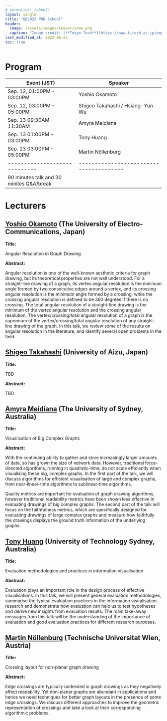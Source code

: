 ```yaml
---
# permalink: /about/
layout: single
title: "GD2022 PhD School"
header:
  image: /assets/images/teaser/snow.png
  caption: "Image credit: [**Tokyo Tech**](https://www.titech.ac.jp/english)"
last_modified_at: 2022-06-23
toc: true
---
```


# Program

| Event (JST)                 | Speaker                               |
|-----------------------------|---------------------------------------|
| Sep. 12, 01:00PM - 03:00PM	| Yoshio Okamoto                        |
| Sep. 12, 03:00PM - 05:00PM	| Shigeo Takahashi / Hsiang-Yun Wu      |
| Sep. 13  09:30AM - 11:30AM	| Amyra Meidiana                        |
| Sep. 13  01:00PM - 03:00PM  | Tony Huang                            |
| Sep. 13  03:00PM - 05:00PM  | Martin Nöllenburg                     |
|-----------------------------|---------------------------------------|
| 90 minutes talk and 30 minites Q&A/break

# Lecturers

## [Yoshio Okamoto](http://dopal.cs.uec.ac.jp/okamotoy/) (The University of Electro-Communications, Japan)

<p> <strong> Title: </strong> </p>
<p> Angular Resolution in Graph Drawing </p>
<p> <strong> Abstract: </strong> </p>
<p> Angular resolution is one of the well-known aesthetic criteria for graph drawing, but its theoretical properties are not well understood.  For a straight-line drawing of a graph, its vertex angular resolution is the minimum angle formed by two consecutive edges around a vertex, and its crossing angular resolution is the minimum angle formed by a crossing, while the crossing angular resolution is defined to be 360 degrees if there is no crossing.  The total angular resolution of a straight-line drawing is the minimum of the vertex angular resolution and the crossing angular resolution.  The vertex/crossing/total angular resolution of a graph is the supremum of the vertex/crossing/total angular resolution of any straight-line drawing of the graph.  In this talk, we review some of the results on angular resolution in the literature, and identify several open problems in the field. </p>

## [Shigeo Takahashi](http://web-ext.u-aizu.ac.jp/~shigeo/home.html) (University of Aizu, Japan)

<p> <strong> Title: </strong> </p>
<p> TBD </p>
<p> <strong> Abstract: </strong> </p>
<p> TBD </p>

## [Amyra Meidiana](https://www.researchgate.net/scientific-contributions/Amyra-Meidiana-2123258639) (The University of Sydney, Australia)

<p> <strong> Title: </strong> </p>
<p> Visualisation of Big Complex Graphs </p>
<p> <strong> Abstract: </strong> </p>
<p> With the continuing ability to gather and store increasingly larger amounts of data, so has grown the size of network data. However, traditional force-directed algorithms, running in quadratic-time, do not scale efficiently when visualising these big, complex graphs. In the first part of the talk, we will discuss algorithms for efficient visualisation of large and complex graphs, from near-linear-time algorithms to sublinear-time algorithms.

Quality metrics are important for evaluation of graph drawing algorithms, however traditional readability metrics have been shown less effective in evaluating drawings of big complex graphs. The second part of the talk will focus on the faithfulness metrics, which are specifically designed for evaluating drawings of large complex graphs and measure how faithfully the drawings displays the ground truth information of the underlying graphs. </p>

## [Tony Huang](https://profiles.uts.edu.au/Weidong.Huang) (University of Technology Sydney, Australia)

<p> <strong> Title: </strong> </p>
<p> Evaluation methodologies and practices in information visualisation </p>
<p> <strong> Abstract: </strong> </p>
<p> Evaluation plays an important role in the design process of effective visualisations. In this talk, we will present general evaluation methodologies, summarise the typical evaluation practices in the information visualisation research and demonstrate how evaluation can help us to test hypotheses and derive new insights from evaluation results. The main take-away messages from this talk will be the understanding of the importance of evaluation and good evaluation practices for different research purposes. </p>

## [Martin Nöllenburg](https://www.ac.tuwien.ac.at/people/noellenburg/) (Technische Universitat Wien, Austria)

<p> <strong> Title: </strong> </p>
<p> Crossing layout for non-planar graph drawing </p>
<p> <strong> Abstract: </strong> </p>
<p> Edge crossings are typically undesired in graph drawings as they negatively affect readability. Yet non-planar graphs are abundant in applications and hence we need techniques for better graph layouts in the presence of some edge crossings. We discuss different approaches to improve the geometric representation of crossings and take a look at their corresponding algorithmic problems. </p>
